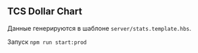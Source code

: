 ## TCS Dollar Chart

Данные генерируются в шаблоне `server/stats.template.hbs`.

Запуск `npm run start:prod`